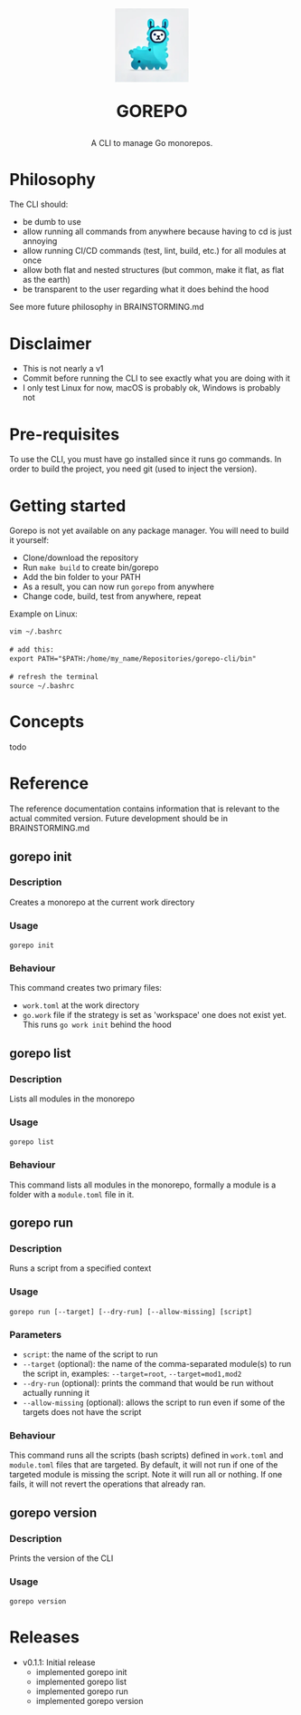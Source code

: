 <div align="center">
    <picture>
        <img style="margin-bottom:0;" width="130" src="./assets/gorepo.png" alt="logo">
    </picture>
    <p align="center" style="font-size:30px;font-weight:bolder">GOREPO</p>
</div>

<p align="center">
    A CLI to manage Go monorepos.
</p>

# Philosophy

The CLI should:
- be dumb to use
- allow running all commands from anywhere because having to cd is just annoying
- allow running CI/CD commands (test, lint, build, etc.) for all modules at once
- allow both flat and nested structures (but common, make it flat, as flat as the earth)
- be transparent to the user regarding what it does behind the hood

See more future philosophy in BRAINSTORMING.md

# Disclaimer
- This is not nearly a v1
- Commit before running the CLI to see exactly what you are doing with it
- I only test Linux for now, macOS is probably ok, Windows is probably not

# Pre-requisites

To use the CLI, you must have go installed since it runs go commands.
In order to build the project, you need git (used to inject the version).

# Getting started

Gorepo is not yet available on any package manager. You will need to build it yourself:
- Clone/download the repository
- Run `make build` to create bin/gorepo
- Add the bin folder to your PATH
- As a result, you can now run `gorepo` from anywhere
- Change code, build, test from anywhere, repeat

Example on Linux:
```
vim ~/.bashrc

# add this:
export PATH="$PATH:/home/my_name/Repositories/gorepo-cli/bin"

# refresh the terminal
source ~/.bashrc
```

# Concepts

todo

# Reference

The reference documentation contains information that 
is relevant to the actual commited version. Future development should be in BRAINSTORMING.md

## gorepo init

### Description

Creates a monorepo at the current work directory

### Usage

```
gorepo init
```

### Behaviour

This command creates two primary files:
- `work.toml` at the work directory
- `go.work` file if the strategy is set as 'workspace' one does not exist yet. This runs `go work init` behind the hood

## gorepo list

### Description

Lists all modules in the monorepo

### Usage

```
gorepo list
```

### Behaviour

This command lists all modules in the monorepo, formally a module is a folder with a `module.toml` file in it.

## gorepo run

### Description

Runs a script from a specified context

### Usage

```
gorepo run [--target] [--dry-run] [--allow-missing] [script]
```

### Parameters

- `script`: the name of the script to run
- `--target` (optional): the name of the comma-separated module(s) to run the script in, examples: `--target=root`, `--target=mod1,mod2`
- `--dry-run` (optional): prints the command that would be run without actually running it
- `--allow-missing` (optional): allows the script to run even if some of the targets does not have the script

### Behaviour

This command runs all the scripts (bash scripts) defined in `work.toml` and `module.toml` files that are targeted.
By default, it will not run if one of the targeted module is missing the script.
Note it will run all or nothing. If one fails, it will not revert the operations that already ran.

## gorepo version

### Description

Prints the version of the CLI

### Usage

```
gorepo version
```

# Releases

- v0.1.1: Initial release
  - implemented gorepo init
  - implemented gorepo list
  - implemented gorepo run
  - implemented gorepo version